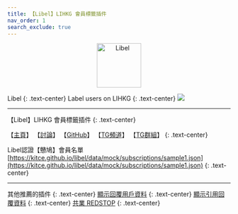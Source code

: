 ```yaml
---
title: 【Libel】LIHKG 會員標籤插件
nav_order: 1
search_exclude: true
---
```


<p align="center">
  <img src="https://kitce.github.io/libel/assets/logos/libel.png" alt="Libel" width="100"/>
</p>
  
Libel
{: .text-center}
Label users on LIHKG
{: .text-center}
![](https://kitce.github.io/libel/assets/demo.gif)

---

【Libel】LIHKG 會員標籤插件
{: .text-center}
  
 【[主頁](https://kitce.github.io/libel/)】 【[討論](https://lih.kg/2841778)】 【[GitHub](https://github.com/kitce/libel)】 【[TG頻道](https://t.me/LibelOfficialChannel)】 【[TG群組](https://t.me/LibelOfficialGroup)】
 {: .text-center}
  
 Libel認證【戇鳩】會員名單 [https://kitce.github.io/libel/data/mock/subscriptions/sample1.json](https://kitce.github.io/libel/data/mock/subscriptions/sample1.json)
  {: .text-center}

---

其他推薦的插件
{: .text-center}
[顯示回覆用戶資料](https://lihkg.com/thread/1268574/page/1)
{: .text-center}
[顯示引用回覆資料](https://lihkg.com/thread/2377639/page/1)
{: .text-center}
[共業 REDSTOP](https://redstop.info/download)
{: .text-center}
